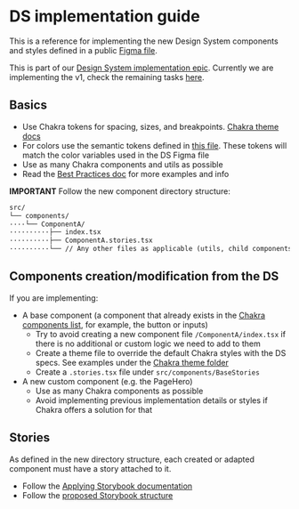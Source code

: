 # DS implementation guide

This is a reference for implementing the new Design System components and styles defined in a public [Figma file](https://www.figma.com/file/NrNxGjBL0Yl1PrNrOT8G2B/ethereum.org-Design-System).

This is part of our [Design System implementation epic](https://github.com/ethereum/ethereum-org-website/issues/9546). Currently we are implementing the v1, check the remaining tasks [here](https://github.com/ethereum/ethereum-org-website/issues/9548).

## Basics

- Use Chakra tokens for spacing, sizes, and breakpoints. [Chakra theme docs](https://www.chakra-ui.com/docs/theming/overview)
- For colors use the semantic tokens defined in [this file](https://github.com/ethereum/ethereum-org-website/blob/dev/src/%40chakra-ui/semanticTokens.ts). These tokens will match the color variables used in the DS Figma file
- Use as many Chakra components and utils as possible
- Read the [Best Practices doc](https://github.com/ethereum/ethereum-org-website/blob/dev/docs/best-practices.md) for more examples and info

**IMPORTANT**
Follow the new component directory structure:

```markdown
src/
└── components/
····└── ComponentA/
··········├── index.tsx
··········├── ComponentA.stories.tsx
··········└── // Any other files as applicable (utils, child components, useHook, etc.)
```

## Components creation/modification from the DS

If you are implementing:

- A base component (a component that already exists in the [Chakra components list](https://www.chakra-ui.com/docs/components/concepts/overview), for example, the button or inputs)
  - Try to avoid creating a new component file `/ComponentA/index.tsx` if there is no additional or custom logic we need to add to them
  - Create a theme file to override the default Chakra styles with the DS specs. See examples under the [Chakra theme folder](https://github.com/ethereum/ethereum-org-website/tree/dev/src/%40chakra-ui/components)
  - Create a `.stories.tsx` file under `src/components/BaseStories`
- A new custom component (e.g. the PageHero)
  - Use as many Chakra components as possible
  - Avoid implementing previous implementation details or styles if Chakra offers a solution for that

## Stories

As defined in the new directory structure, each created or adapted component must have a story attached to it.

- Follow the [Applying Storybook documentation](https://github.com/ethereum/ethereum-org-website/blob/dev/docs/applying-storybook.md)
- Follow the [proposed Storybook structure](https://www.figma.com/file/Ne3iAassyfAcJ0AlgqioAP/DS-to-storybook-structure)
